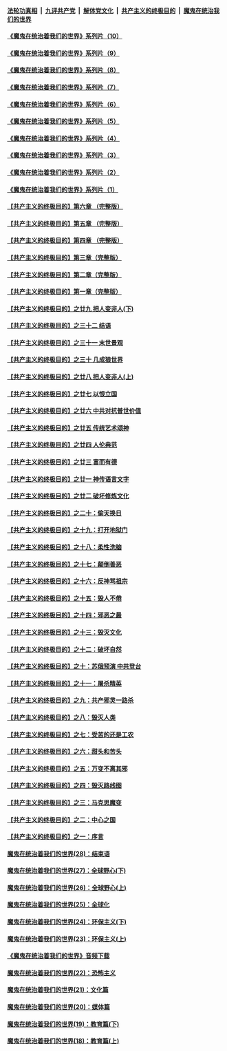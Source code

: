 

####  [法轮功真相](../../../../basic/blob/master/README.md?t=08310831) &nbsp;|&nbsp; [九评共产党](../../../../9ping.md/blob/master/README.md?t=08310831) &nbsp;|&nbsp; [解体党文化](../../../../jtdwh.md/blob/master/README.md?t=08310831)  &nbsp;|&nbsp; [共产主义的终极目的](../../../../gczydzjmd.md/blob/master/README.md?t=08310831) &nbsp;|&nbsp; [魔鬼在统治我们的世界](../../../../mgztzwmdsj.md/blob/master/README.md?t=08310831) 

#### [《魔鬼在统治着我们的世界》系列片（10）](../pages/nsc422/n12292670.md?t=08310831) 

#### [《魔鬼在统治着我们的世界》系列片（9）](../pages/nsc422/n12290859.md?t=08310831) 

#### [《魔鬼在统治着我们的世界》系列片（8）](../pages/nsc422/n12287445.md?t=08310831) 

#### [《魔鬼在统治着我们的世界》系列片（7）](../pages/nsc422/n12283425.md?t=08310831) 

#### [《魔鬼在统治着我们的世界》系列片（6）](../pages/nsc422/n12282314.md?t=08310831) 

#### [《魔鬼在统治着我们的世界》系列片（5）](../pages/nsc422/n12281419.md?t=08310831) 

#### [《魔鬼在统治着我们的世界》系列片（4）](../pages/nsc422/n12274024.md?t=08310831) 

#### [《魔鬼在统治着我们的世界》系列片（3）](../pages/nsc422/n12271322.md?t=08310831) 

#### [《魔鬼在统治着我们的世界》系列片（2）](../pages/nsc422/n12269049.md?t=08310831) 

#### [《魔鬼在统治着我们的世界》系列片（1）](../pages/nsc422/n12267575.md?t=08310831) 

#### [【共产主义的终极目的】第六章 （完整版）](../pages/nsc422/n11428913.md?t=08310831) 

#### [【共产主义的终极目的】第五章 （完整版）](../pages/nsc422/n11428912.md?t=08310831) 

#### [【共产主义的终极目的】第四章 （完整版）](../pages/nsc422/n11428907.md?t=08310831) 

#### [【共产主义的终极目的】第三章（完整版）](../pages/nsc422/n11428848.md?t=08310831) 

#### [【共产主义的终极目的】第二章（完整版）](../pages/nsc422/n11428831.md?t=08310831) 

#### [【共产主义的终极目的】第一章（完整版）](../pages/nsc422/n11417651.md?t=08310831) 

#### [【共产主义的终极目的】之廿九 把人变非人(下)](../pages/nsc422/n11344140.md?t=08310831) 

#### [【共产主义的终极目的】之三十二 结语](../pages/nsc422/n11360535.md?t=08310831) 

#### [【共产主义的终极目的】之三十一 末世景观](../pages/nsc422/n11351129.md?t=08310831) 

#### [【共产主义的终极目的】之三十 几成狼世界](../pages/nsc422/n11348280.md?t=08310831) 

#### [【共产主义的终极目的】之廿八 把人变非人(上)](../pages/nsc422/n11340492.md?t=08310831) 

#### [【共产主义的终极目的】之廿七 以恨立国](../pages/nsc422/n11336944.md?t=08310831) 

#### [【共产主义的终极目的】之廿六 中共对抗普世价值](../pages/nsc422/n11324785.md?t=08310831) 

#### [【共产主义的终极目的】之廿五 传统艺术颂神](../pages/nsc422/n11296396.md?t=08310831) 

#### [【共产主义的终极目的】之廿四 人伦典范](../pages/nsc422/n11296397.md?t=08310831) 

#### [【共产主义的终极目的】之廿三 富而有德](../pages/nsc422/n11283598.md?t=08310831) 

#### [【共产主义的终极目的】之廿一 神传语言文字](../pages/nsc422/n11263265.md?t=08310831) 

#### [【共产主义的终极目的】之廿二 破坏修炼文化](../pages/nsc422/n11245728.md?t=08310831) 

#### [【共产主义的终极目的】之二十：偷天换日](../pages/nsc422/n11238846.md?t=08310831) 

#### [【共产主义的终极目的】之十九：打开地狱门](../pages/nsc422/n11206376.md?t=08310831) 

#### [【共产主义的终极目的】之十八：柔性洗脑](../pages/nsc422/n11199994.md?t=08310831) 

#### [【共产主义的终极目的】之十七：颠倒善恶](../pages/nsc422/n11179782.md?t=08310831) 

#### [【共产主义的终极目的】之十六：反神骂祖宗](../pages/nsc422/n11166798.md?t=08310831) 

#### [【共产主义的终极目的】之十五：毁人不倦](../pages/nsc422/n11166792.md?t=08310831) 

#### [【共产主义的终极目的】之十四：邪恶之最](../pages/nsc422/n11150249.md?t=08310831) 

#### [【共产主义的终极目的】之十三：毁灭文化](../pages/nsc422/n11135227.md?t=08310831) 

#### [【共产主义的终极目的】之十二：破坏自然](../pages/nsc422/n11135214.md?t=08310831) 

#### [【共产主义的终极目的】之十：苏俄预演 中共登台](../pages/nsc422/n11118424.md?t=08310831) 

#### [【共产主义的终极目的】之十一：屠杀精英](../pages/nsc422/n11118442.md?t=08310831) 

#### [【共产主义的终极目的】之九：共产邪灵一路杀](../pages/nsc422/n11114139.md?t=08310831) 

#### [【共产主义的终极目的】之八：毁灭人类](../pages/nsc422/n11108503.md?t=08310831) 

#### [【共产主义的终极目的】之七：受苦的还是工农](../pages/nsc422/n11101809.md?t=08310831) 

#### [【共产主义的终极目的】之六：甜头和苦头](../pages/nsc422/n11096971.md?t=08310831) 

#### [【共产主义的终极目的】之五：万变不离其邪](../pages/nsc422/n11091285.md?t=08310831) 

#### [【共产主义的终极目的】之四：毁灭路线图](../pages/nsc422/n11086284.md?t=08310831) 

#### [【共产主义的终极目的】之三：马克思魔变](../pages/nsc422/n11061941.md?t=08310831) 

#### [【共产主义的终极目的】之二：中心之国](../pages/nsc422/n11047728.md?t=08310831) 

#### [【共产主义的终极目的】之一：序言](../pages/nsc422/n11086077.md?t=08310831) 

#### [魔鬼在统治着我们的世界(28)：结束语](../pages/nsc422/n10936246.md?t=08310831) 

#### [魔鬼在统治着我们的世界(27)：全球野心(下)](../pages/nsc422/n10928319.md?t=08310831) 

#### [魔鬼在统治着我们的世界(26)：全球野心(上)](../pages/nsc422/n10900318.md?t=08310831) 

#### [魔鬼在统治着我们的世界(25)：全球化](../pages/nsc422/n10788205.md?t=08310831) 

#### [魔鬼在统治着我们的世界(24)：环保主义(下)](../pages/nsc422/n10695307.md?t=08310831) 

#### [魔鬼在统治着我们的世界(23)：环保主义(上)](../pages/nsc422/n10688613.md?t=08310831) 

#### [《魔鬼在统治着我们的世界》音频下载](../pages/nsc422/n10635553.md?t=08310831) 

#### [魔鬼在统治着我们的世界(22)：恐怖主义](../pages/nsc422/n10614727.md?t=08310831) 

#### [魔鬼在统治着我们的世界(21)：文化篇](../pages/nsc422/n10597706.md?t=08310831) 

#### [魔鬼在统治着我们的世界(20)：媒体篇](../pages/nsc422/n10586579.md?t=08310831) 

#### [魔鬼在统治着我们的世界(19)：教育篇(下)](../pages/nsc422/n10564808.md?t=08310831) 

#### [魔鬼在统治着我们的世界(18)：教育篇(上)](../pages/nsc422/n10526970.md?t=08310831) 

